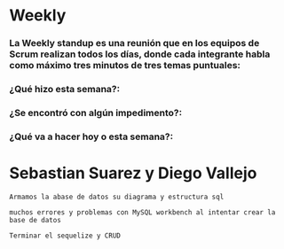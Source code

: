 # Weekly

### La Weekly standup es una reunión que en los equipos de Scrum realizan todos los días, donde cada integrante habla como máximo tres minutos de tres temas puntuales:

### ¿Qué hizo esta semana?:

### ¿Se encontró con algún impedimento?:

### ¿Qué va a hacer hoy o esta semana?:

# Sebastian Suarez y  Diego Vallejo
```
Armamos la abase de datos su diagrama y estructura sql

```


```
muchos errores y problemas con MySQL workbench al intentar crear la base de datos

```



```
Terminar el sequelize y CRUD 

```



```

```


```

```



```

```

